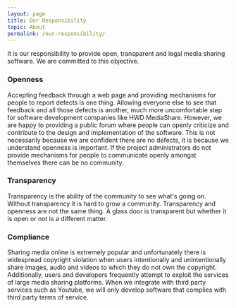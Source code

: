 ```yaml
---
layout: page
title: Our Responsibility
topic: About
permalink: /our-responsibility/
---
```

It is our responsibility to provide open, transparent and legal media sharing software. We are committed to this objective.

### Openness 

Accepting feedback through a web page and providing mechanisms for people to report defects is one thing. Allowing everyone else to see that feedback and all those defects is another, much more uncomfortable step for software development companies like HWD MediaShare. However, we are happy to providing a public forum where people can openly criticize and contribute to the design and implementation of the software. This is not necessarily because we are confident there are no defects, it is because we understand openness is important. If the project administrators do not provide mechanisms for people to communicate openly amongst themselves there can be no community.

### Transparency

Transparency is the ability of the community to see what's going on. Without transparency it is hard to grow a community. Transparency and openness are not the same thing. A glass door is transparent but whether it is open or not is a different matter.

### Compliance

Sharing media online is extremely popular and unfortunately there is widespread copyright violation when users intentionally and unintentionally share images, audio and videos to which they do not own the copyright. Additionally, users and developers frequently attempt to exploit the services of large media sharing platforms. When we integrate with third party services such as Youtube, we will only develop software that complies with third party terms of service.